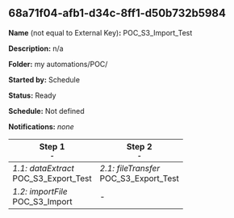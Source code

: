 ## 68a71f04-afb1-d34c-8ff1-d50b732b5984

**Name** (not equal to External Key)**:** POC_S3_Import_Test

**Description:** n/a

**Folder:** my automations/POC/

**Started by:** Schedule

**Status:** Ready

**Schedule:** Not defined

**Notifications:** _none_


| Step 1<br>_<small>-</small>_ | Step 2<br>_<small>-</small>_ |
| --- | --- |
| _1.1: dataExtract_<br>POC_S3_Export_Test | _2.1: fileTransfer_<br>POC_S3_Export_Test |
| _1.2: importFile_<br>POC_S3_Import | - |
